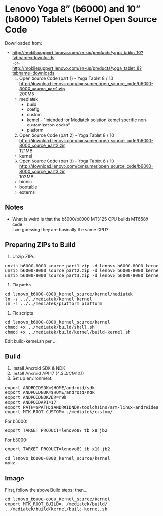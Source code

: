 # Lenovo Yoga 8” (b6000) and 10” (b8000) Tablets Kernel Open Source Code

Downloaded from:
* http://mobilesupport.lenovo.com/en-us/products/yoga_tablet_10?tabname=downloads  
  -or-  
  http://mobilesupport.lenovo.com/en-us/products/yoga_tablet_8?tabname=downloads
  1. Open Source Code (part 1) - Yoga Tablet 8 / 10  
     http://download.lenovo.com/consumer/open_source_code/b6000-8000_source_part1.zip  
     200MB
    * mediatek
      * build
      * config
      * custom
      * kernel - "intended for Mediatek solution kernel specific non-customization codes"
      * platform
  2. Open Source Code (part 2) - Yoga Tablet 8 / 10  
     http://download.lenovo.com/consumer/open_source_code/b6000-8000_source_part2.zip  
     121MB
    * kernel
  3. Open Source Code (part 3) - Yoga Tablet 8 / 10  
     http://download.lenovo.com/consumer/open_source_code/b6000-8000_source_part3.zip  
     103MB
    * bionic
    * bootable
    * external

## Notes
* What is weird is that the b6000/b8000 MT8125 CPU builds MT6589 code.  
  I am guessing they are basically the same CPU?

## Preparing ZIPs to Build
1. Unzip ZIPs
<pre>
unzip b6000-8000_source_part1.zip -d lenovo_b6000-8000_kernel_source
unzip b6000-8000_source_part2.zip -d lenovo_b6000-8000_kernel_source
unzip b6000-8000_source_part3.zip -d lenovo_b6000-8000_kernel_source
</pre>
1. Fix paths
<pre>
cd lenovo_b6000-8000_kernel_source/kernel/mediatek
ln -s ../../mediatek/kernel kernel
ln -s ../../mediatek/platform platform
</pre>
1. Fix scripts
<pre>
cd lenovo_b6000-8000_kernel_source/kernel
chmod +x ../mediatek/build/shell.sh
chmod +x ../mediatek/build/kernel/build-kernel.sh
</pre>
   Edit build-kernel.sh per ...

## Build
1. Install Android SDK & NDK
1. Install Android API 17 (4.2.2/CM10.1)
1. Set up environment:
<pre>
export ANDROIDSDK=$HOME/android/sdk
export ANDROIDNDK=$HOME/android/ndk
export ANDROIDNDKVER=r9b
export ANDROIDAPI=17
export PATH=$PATH:$ANDROIDNDK/toolchains/arm-linux-androideabi-4.6/prebuilt/linux-x86_64/bin
export MTK_ROOT_CUSTOM=../mediatek/custom/
</pre>
   For b6000:
<pre>
export TARGET_PRODUCT=lenovo89_tb_x8_jb2
</pre>
   For b8000:
<pre>
export TARGET_PRODUCT=lenovo89_tb_x10_jb2
</pre>
<pre>
cd lenovo_b6000-8000_kernel_source/kernel
make
</pre>

## Image
First, follow the above Build steps; then...  
<pre>
cd lenovo_b6000-8000_kernel_source/kernel
export MTK_ROOT_BUILD=../mediatek/build/
../mediatek/build/kernel/build-kernel.sh
</pre>
